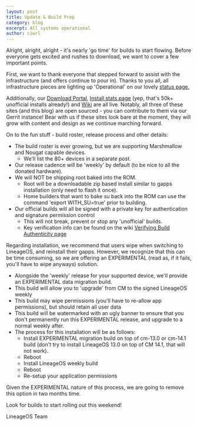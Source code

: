 ```yaml
---
layout: post
title: Update & Build Prep
category: blog
excerpt: All systems operational
author: ciwrl
---
```


Alright, alright, alright - it's nearly 'go time' for builds to start flowing. Before everyone gets excited and rushes to download, we want to cover a few important points.

First, we want to thank everyone that stepped forward to assist with the infrastructure (and offers continue to pour in). Thanks to you all, all infrastructure pieces are lighting up 'Operational' on our lovely [status page.](https://status.lineageos.org)

Additionally, our [Download Portal](https://download.lineageos.org), [Install stats page](https://stats.lineageos.org) (yep, that's 50k+ unofficial installs already!) and [Wiki](http://wiki.lineageos.org) are all live. Notably, all three of these sites (and this blog) are open sourced - you can contribute to them via our Gerrit instance! Bear with us if these sites look bare at the moment, they will grow with content and design as we continue marching forward.

On to the fun stuff - build roster, release process and other details:

* The build roster is ever growing, but we are supporting Marshmallow and Nougat capable devices.
  * We'll list the 80+ devices in a separate post.
* Our release cadence will be 'weekly' by default (to be nice to all the donated hardware).
* We will NOT be shipping root baked into the ROM. 
  * Root will be a downloadable zip based install similar to gapps installation (only need to flash it once).
  * Home builders that want to bake su back into the ROM can use the command 'export WITH_SU=true' prior to building.
* Our official builds will all be signed with a private key for authentication and signature permission control
  * This will not break, prevent or stop any 'unofficial' builds.
  * Key verification info can be found on the wiki [Verifying Build Authenticity page](http://wiki.lineageos.org/verifying-builds.html)

Regarding installation, we recommend that users wipe when switching to LineageOS, and reinstall their gapps. However, we recognize that this can be time consuming, so we are offering an EXPERIMENTAL (read as, if it fails, you'll have to wipe anyways) solution. 

* Alongside the 'weekly' release for your supported device, we'll provide an EXPERIMENTAL data migration build. 
* This build will allow you to 'upgrade' from CM to the signed LineageOS weekly
* This build may wipe permissions (you'll have to re-allow app permissions), but should retain all user data
* This build will be watermarked with an ugly banner to ensure that you don't permanently run this EXPERIMENTAL release, and upgrade to a normal weekly after. 
* The process for this installation will be as follows:
  * Install EXPERIMENTAL migration build on top of cm-13.0 or cm-14.1 build (don't try to install LineageOS 13.0 on top of CM 14.1, that will not work). 
  * Reboot 
  * Install LineageOS weekly build
  * Reboot
  * Re-setup your application permissions

Given the EXPERIMENTAL nature of this process, we are going to remove this option in two months time.

Look for builds to start rolling out this weekend!

LineageOS Team
